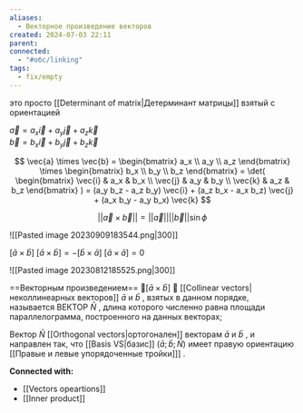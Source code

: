 ```yaml
---
aliases:
  - Векторное произведение векторов
created: 2024-07-03 22:11
parent: 
connected:
  - "#обс/linking"
tags:
  - fix/empty
---
```



это просто [[Determinant of matrix|Детерминант матрицы]] взятый с ориентацией

$\vec{a} = a_x \vec{i} + a_y \vec{j} + a_z \vec{k}$  
$\vec{b} = b_x \vec{i} + b_y \vec{j} + b_z \vec{k}$ 

$$
\vec{a} \times \vec{b} = 
\begin{bmatrix}
a_x \\ a_y \\ a_z
\end{bmatrix} \times
\begin{bmatrix}
b_x \\ b_y \\ b_z
\end{bmatrix} = \det(
\begin{bmatrix}
\vec{i} & a_x & b_x \\ \vec{j} & a_y & b_y \\ \vec{k} & a_z & b_z
\end{bmatrix} )
= (a_y b_z - a_z b_y) \vec{i} + (a_z b_x - a_x b_z) \vec{j} + (a_x b_y - a_y b_x) \vec{k}
$$

$$
||\vec{a} \times \vec{b}|| = ||\vec{a}|| ||\vec{b}|| \sin{\phi}
$$

![[Pasted image 20230909183544.png|300]]

$[\bar a \times \bar b ]$
$[\bar a \times \bar b ] = - [\bar b \times \bar a ]$
$[\bar a \times \bar a] = 0$

![[Pasted image 20230812185525.png|300]]

==Векторным произведением== $[\bar a \times \bar b ]$  [[Collinear vectors|неколлинеарных векторов]]  $\bar a$ и $\bar b$ , взятых в данном порядке, называется ВЕКТОР $\bar N$ , длина которого численно равна площади параллелограмма, построенного на данных векторах; 

Вектор $\bar N$  [[Orthogonal vectors|ортогонален]] векторам $\bar a$ и $\bar b$ ,  и направлен так, что [[Basis VS|базис]] $(\bar a; \bar b; \bar N)$ имеет правую ориентацию [[Правые и левые упорядоченные тройки]]] .




**Connected with:**
- [[Vectors opeartions]]
- [[Inner product]]

